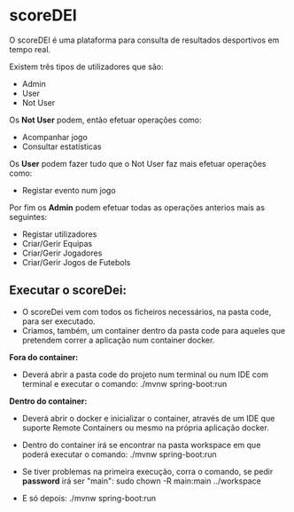# scoreDEI

O scoreDEI é uma plataforma para consulta de resultados desportivos em tempo real.

Existem três tipos de utilizadores que são:

- Admin
- User
- Not User

Os **Not User** podem, então efetuar operações como:

- Acompanhar jogo
- Consultar estatísticas

Os **User** podem fazer tudo que o Not User faz mais efetuar operações como:

- Registar evento num jogo

Por fim os **Admin** podem efetuar todas as operações anterios mais as seguintes:

- Registar utilizadores
- Criar/Gerir Equipas
- Criar/Gerir Jogadores
- Criar/Gerir Jogos de Futebols

## Executar o scoreDei:

- O scoreDei vem com todos os ficheiros necessários, na pasta code, para ser executado.
- Criamos, também, um container dentro da pasta code para aqueles que pretendem correr a aplicação num container docker.

**Fora do container:**

- Deverá abrir a pasta code do projeto num terminal ou num IDE com terminal e executar o comando:
  ./mvnw spring-boot:run

**Dentro do container:**

- Deverá abrir o docker e inicializar o container, através de um IDE que suporte Remote Containers ou mesmo na própria aplicação docker.
- Dentro do container irá se encontrar na pasta workspace em que poderá executar o comando:
  ./mvnw spring-boot:run

- Se tiver problemas na primeira execução, corra o comando, se pedir **password** irá ser "main":
  sudo chown -R main:main ../workspace
- E só depois:
  ./mvnw spring-boot:run
